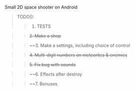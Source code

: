 Small 2D space shooter on Android

>TODO(): 
>> 1. TESTS

>>~~2. Make a shop~~

>> ~~3. Make a settings, including choice of control

>> ~~4. Multi-digit numbers on meteorites & enemies~~

>> ~~5. Fix bug with sounds~~

>> ~~6. Effects after destroy

>> ~~7. Bonuses
